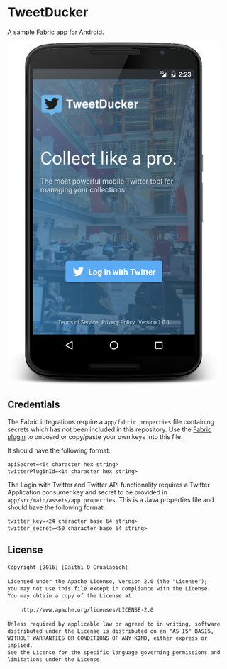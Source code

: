 # TweetDucker
A sample [Fabric] app for Android.

![](doc/login.png?raw=true)


## Credentials
The Fabric integrations require a `app/fabric.properties` file containing secrets which has not been
included in this repository. Use the [Fabric plugin] to onboard or copy/paste your own keys into
this file.

It should have the following format:

    apiSecret=<64 character hex string>
    twitterPluginId=<14 character hex string>

The Login with Twitter and Twitter API functionality requires a Twitter Application consumer key
and secret to be provided in `app/src/main/assets/app.properties`. This is a Java properties file
and should have the following format.

    twitter_key=<24 character base 64 string>
    twitter_secret=<50 character base 64 string>


## License

    Copyright [2016] [Daithi O Crualaoich]

    Licensed under the Apache License, Version 2.0 (the "License");
    you may not use this file except in compliance with the License.
    You may obtain a copy of the License at

        http://www.apache.org/licenses/LICENSE-2.0

    Unless required by applicable law or agreed to in writing, software
    distributed under the License is distributed on an "AS IS" BASIS,
    WITHOUT WARRANTIES OR CONDITIONS OF ANY KIND, either express or implied.
    See the License for the specific language governing permissions and
    limitations under the License.


[Fabric]: https://fabric.io
[Fabric plugin]: https://get.fabric.io/android